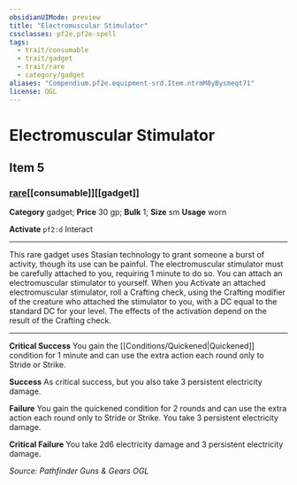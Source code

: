 ```yaml
---
obsidianUIMode: preview
title: "Electromuscular Stimulator"
cssclasses: pf2e,pf2e-spell
tags:
  - trait/consumable
  - trait/gadget
  - trait/rare
  - category/gadget
aliases: "Compendium.pf2e.equipment-srd.Item.ntrmM8yBysmeqt71"
license: OGL
---
```

# Electromuscular Stimulator
## Item 5
### [rare](rare "Rare Rarity Trait")[[consumable]][[gadget]]

**Category** gadget; 
**Price** 30 gp; 
**Bulk** 1; **Size** sm
**Usage** worn

**Activate** `pf2:d` Interact

* * *

This rare gadget uses Stasian technology to grant someone a burst of activity, though its use can be painful. The electromuscular stimulator must be carefully attached to you, requiring 1 minute to do so. You can attach an electromuscular stimulator to yourself. When you Activate an attached electromuscular stimulator, roll a Crafting check, using the Crafting modifier of the creature who attached the stimulator to you, with a DC equal to the standard DC for your level. The effects of the activation depend on the result of the Crafting check.

* * *

**Critical Success** You gain the [[Conditions/Quickened|Quickened]] condition for 1 minute and can use the extra action each round only to Stride or Strike.

**Success** As critical success, but you also take 3 persistent electricity damage.

**Failure** You gain the quickened condition for 2 rounds and can use the extra action each round only to Stride or Strike. You take 3 persistent electricity damage.

**Critical Failure** You take 2d6 electricity damage and 3 persistent electricity damage.

*Source: Pathfinder Guns & Gears*
*OGL*
